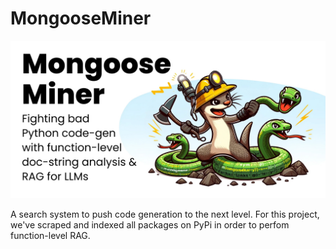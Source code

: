 # MongooseMiner

![Preview](https://github.com/ashvardanian/ashvardanian/blob/master/repositories/MongooseMiner.jpg?raw=true)

A search system to push code generation to the next level. For this project, we've scraped and indexed all packages on PyPi in order to perfom function-level RAG.  
